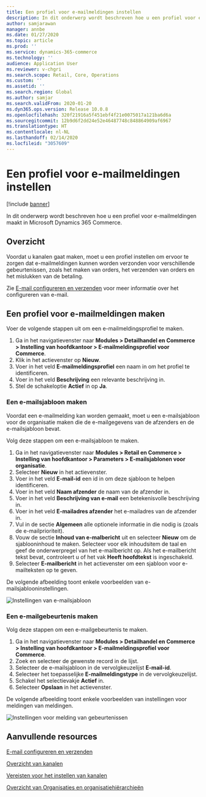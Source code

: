 ```yaml
---
title: Een profiel voor e-mailmeldingen instellen
description: In dit onderwerp wordt beschreven hoe u een profiel voor e-mailmeldingen maakt in Microsoft Dynamics 365 Commerce.
author: samjarawan
manager: annbe
ms.date: 01/27/2020
ms.topic: article
ms.prod: ''
ms.service: dynamics-365-commerce
ms.technology: ''
audience: Application User
ms.reviewer: v-chgri
ms.search.scope: Retail, Core, Operations
ms.custom: ''
ms.assetid: ''
ms.search.region: Global
ms.author: samjar
ms.search.validFrom: 2020-01-20
ms.dyn365.ops.version: Release 10.0.8
ms.openlocfilehash: 320f21916a5f451ebf4f21e0075017a121ba6d6a
ms.sourcegitcommit: 12b9d6f2dd24e52e46487748c848864909af6967
ms.translationtype: HT
ms.contentlocale: nl-NL
ms.lasthandoff: 02/14/2020
ms.locfileid: "3057609"
---
```

# <a name="set-up-an-email-notification-profile"></a>Een profiel voor e-mailmeldingen instellen


[!include [banner](includes/banner.md)]

In dit onderwerp wordt beschreven hoe u een profiel voor e-mailmeldingen maakt in Microsoft Dynamics 365 Commerce.

## <a name="overview"></a>Overzicht

Voordat u kanalen gaat maken, moet u een profiel instellen om ervoor te zorgen dat e-mailmeldingen kunnen worden verzonden voor verschillende gebeurtenissen, zoals het maken van orders, het verzenden van orders en het mislukken van de betaling.

Zie [E-mail configureren en verzenden](https://docs.microsoft.com/en-us/dynamics365/fin-ops-core/fin-ops/organization-administration/configure-email) voor meer informatie over het configureren van e-mail.

## <a name="create-an-email-notification-profile"></a>Een profiel voor e-mailmeldingen maken

Voer de volgende stappen uit om een e-mailmeldingsprofiel te maken.

1. Ga in het navigatievenster naar **Modules \> Detailhandel en Commerce \> Instelling van hoofdkantoor \> E-mailmeldingsprofiel voor Commerce**.
1. Klik in het actievenster op **Nieuw**.
1. Voer in het veld **E-mailmeldingsprofiel** een naam in om het profiel te identificeren.
1. Voer in het veld **Beschrijving** een relevante beschrijving in.
1. Stel de schakeloptie **Actief** in op **Ja**.

### <a name="create-an-email-template"></a>Een e-mailsjabloon maken

Voordat een e-mailmelding kan worden gemaakt, moet u een e-mailsjabloon voor de organisatie maken die de e-mailgegevens van de afzenders en de e-mailsjabloon bevat.

Volg deze stappen om een e-mailsjabloon te maken.

1. Ga in het navigatievenster naar **Modules \> Retail en Commerce \> Instelling van hoofdkantoor \> Parameters \> E-mailsjablonen voor organisatie**.
1. Selecteer **Nieuw** in het actievenster.
1. Voer in het veld **E-mail-id** een id in om deze sjabloon te helpen identificeren.
1. Voer in het veld **Naam afzender** de naam van de afzender in.
1. Voer in het veld **Beschrijving van e-mail** een betekenisvolle beschrijving in.
1. Voer in het veld **E-mailadres afzender** het e-mailadres van de afzender in.
1. Vul in de sectie **Algemeen** alle optionele informatie in die nodig is (zoals de e-mailprioriteit).
1. Vouw de sectie **Inhoud van e-malbericht** uit en selecteer **Nieuw** om de sjablooninhoud te maken. Selecteer voor elk inhoudsitem de taal en geef de onderwerpregel van het e-mailbericht op. Als het e-mailbericht tekst bevat, controleert u of het vak **Heeft hoofdtekst** is ingeschakeld.
1. Selecteer **E-mailbericht** in het actievenster om een sjabloon voor e-mailteksten op te geven.

De volgende afbeelding toont enkele voorbeelden van e-mailsjablooninstellingen.

![Instellingen van e-mailsjabloon](media/email-template.png)

### <a name="create-an-email-event"></a>Een e-mailgebeurtenis maken

Volg deze stappen om een e-mailgebeurtenis te maken.

1. Ga in het navigatievenster naar **Modules \> Detailhandel en Commerce \> Instelling van hoofdkantoor \> E-mailmeldingsprofiel voor Commerce**.
1. Zoek en selecteer de gewenste record in de lijst. 
1. Selecteer de e-mailsjabloon in de vervolgkeuzelijst **E-mail-id**.
1. Selecteer het toepasselijke **E-mailmeldingstype** in de vervolgkeuzelijst.
1. Schakel het selectievakje **Actief** in.
1. Selecteer **Opslaan** in het actievenster.

De volgende afbeelding toont enkele voorbeelden van instellingen voor meldingen van meldingen.

![Instellingen voor melding van gebeurtenissen](media/email-notification-profile.png)

## <a name="additional-resources"></a>Aanvullende resources

[E-mail configureren en verzenden](https://docs.microsoft.com/en-us/dynamics365/fin-ops-core/fin-ops/organization-administration/configure-email)

[Overzicht van kanalen](channels-overview.md)

[Vereisten voor het instellen van kanalen](channels-prerequisites.md)

[Overzicht van Organisaties en organisatiehiërarchieën](../fin-ops-core/fin-ops/organization-administration/organizations-organizational-hierarchies.md?toc=/dynamics365/commerce/toc.json)
